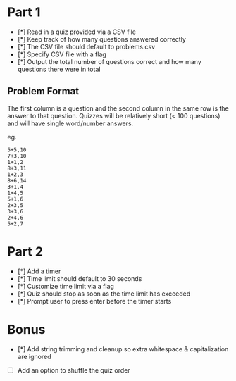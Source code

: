 # Part 1

- [*] Read in a quiz provided via a CSV file 
- [*] Keep track of how many questions answered correctly
- [*] The CSV file should default to problems.csv
- [*] Specify CSV file with a flag
- [*] Output the total number of questions correct and how many questions there were in total

## Problem Format

The first column is a question and the second column in the same row is the answer to that question. Quizzes will be relatively short (< 100 questions) and will have single word/number answers.

eg.

```csv
5+5,10
7+3,10
1+1,2
8+3,11
1+2,3
8+6,14
3+1,4
1+4,5
5+1,6
2+3,5
3+3,6
2+4,6
5+2,7
```

# Part 2

- [*] Add a timer
- [*] Time limit should default to 30 seconds
- [*] Customize time limit via a flag
- [*] Quiz should stop as soon as the time limit has exceeded
- [*] Prompt user to press enter before the timer starts

# Bonus

- [*] Add string trimming and cleanup so extra whitespace & capitalization are ignored
- [ ] Add an option to shuffle the quiz order
